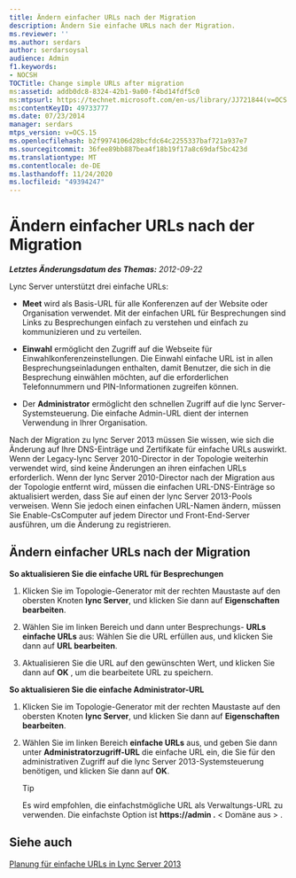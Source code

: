 ```yaml
---
title: Ändern einfacher URLs nach der Migration
description: Ändern Sie einfache URLs nach der Migration.
ms.reviewer: ''
ms.author: serdars
author: serdarsoysal
audience: Admin
f1.keywords:
- NOCSH
TOCTitle: Change simple URLs after migration
ms:assetid: addb0dc8-8324-42b1-9a00-f4bd14fdf5c0
ms:mtpsurl: https://technet.microsoft.com/en-us/library/JJ721844(v=OCS.15)
ms:contentKeyID: 49733777
ms.date: 07/23/2014
manager: serdars
mtps_version: v=OCS.15
ms.openlocfilehash: b2f9974106d28bcfdc64c2255337baf721a937e7
ms.sourcegitcommit: 36fee89bb887bea4f18b19f17a8c69daf5bc423d
ms.translationtype: MT
ms.contentlocale: de-DE
ms.lasthandoff: 11/24/2020
ms.locfileid: "49394247"
---
```

# <a name="change-simple-urls-after-migration"></a>Ändern einfacher URLs nach der Migration

<div data-xmlns="http://www.w3.org/1999/xhtml">

<div class="topic" data-xmlns="http://www.w3.org/1999/xhtml" data-msxsl="urn:schemas-microsoft-com:xslt" data-cs="https://msdn.microsoft.com/">

<div data-asp="https://msdn2.microsoft.com/asp">



</div>

<div id="mainSection">

<div id="mainBody">

<span> </span>

_**Letztes Änderungsdatum des Themas:** 2012-09-22_

Lync Server unterstützt drei einfache URLs:

  - **Meet** wird als Basis-URL für alle Konferenzen auf der Website oder Organisation verwendet. Mit der einfachen URL für Besprechungen sind Links zu Besprechungen einfach zu verstehen und einfach zu kommunizieren und zu verteilen.

  - **Einwahl** ermöglicht den Zugriff auf die Webseite für Einwahlkonferenzeinstellungen. Die Einwahl einfache URL ist in allen Besprechungseinladungen enthalten, damit Benutzer, die sich in die Besprechung einwählen möchten, auf die erforderlichen Telefonnummern und PIN-Informationen zugreifen können.

  - Der **Administrator** ermöglicht den schnellen Zugriff auf die lync Server-Systemsteuerung. Die einfache Admin-URL dient der internen Verwendung in Ihrer Organisation.

Nach der Migration zu lync Server 2013 müssen Sie wissen, wie sich die Änderung auf Ihre DNS-Einträge und Zertifikate für einfache URLs auswirkt. Wenn der Legacy-lync Server 2010-Director in der Topologie weiterhin verwendet wird, sind keine Änderungen an ihren einfachen URLs erforderlich. Wenn der lync Server 2010-Director nach der Migration aus der Topologie entfernt wird, müssen die einfachen URL-DNS-Einträge so aktualisiert werden, dass Sie auf einen der lync Server 2013-Pools verweisen. Wenn Sie jedoch einen einfachen URL-Namen ändern, müssen Sie Enable-CsComputer auf jedem Director und Front-End-Server ausführen, um die Änderung zu registrieren.

<div>

## <a name="changing-simple-urls-after-migration"></a>Ändern einfacher URLs nach der Migration

**So aktualisieren Sie die einfache URL für Besprechungen**

1.  Klicken Sie im Topologie-Generator mit der rechten Maustaste auf den obersten Knoten **lync Server**, und klicken Sie dann auf **Eigenschaften bearbeiten**.

2.  Wählen Sie im linken Bereich und dann unter Besprechungs- **URLs** **einfache URLs** aus: Wählen Sie die URL erfüllen aus, und klicken Sie dann auf **URL bearbeiten**.

3.  Aktualisieren Sie die URL auf den gewünschten Wert, und klicken Sie dann auf **OK** , um die bearbeitete URL zu speichern.

**So aktualisieren Sie die einfache Administrator-URL**

1.  Klicken Sie im Topologie-Generator mit der rechten Maustaste auf den obersten Knoten **lync Server**, und klicken Sie dann auf **Eigenschaften bearbeiten**.

2.  Wählen Sie im linken Bereich **einfache URLs** aus, und geben Sie dann unter **Administratorzugriff-URL** die einfache URL ein, die Sie für den administrativen Zugriff auf die lync Server 2013-Systemsteuerung benötigen, und klicken Sie dann auf **OK**.
    
    <div>
    

    > [!TIP]  
    > Es wird empfohlen, die einfachstmögliche URL als Verwaltungs-URL zu verwenden. Die einfachste Option ist <STRONG> https://admin .</STRONG> &lt; Domäne aus &gt; .

    
    </div>

</div>

<div>

## <a name="see-also"></a>Siehe auch


[Planung für einfache URLs in Lync Server 2013](lync-server-2013-planning-for-simple-urls.md)  
  

</div>

</div>

<span> </span>

</div>

</div>

</div>

